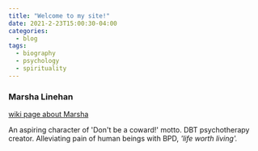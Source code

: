```yaml
---
title: "Welcome to my site!"
date: 2021-2-23T15:00:30-04:00
categories:
  - blog
tags:
  - biography 
  - psychology 
  - spirituality 
---
```

### Marsha Linehan 
[wiki page about Marsha](https://en.wikipedia.org/wiki/Marsha_M._Linehan)

An aspiring character of 'Don't be a coward!' motto. 
DBT psychotherapy creator. 
Alleviating pain of human beings with BPD, *'life worth living'.*


